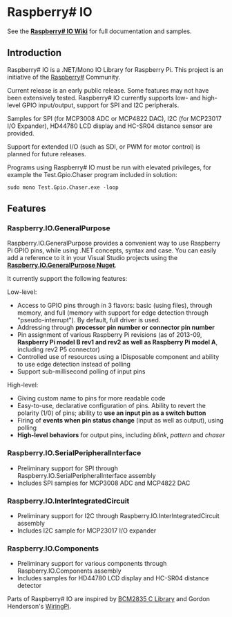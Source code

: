 Raspberry# IO
=============

See the **[Raspberry\# IO Wiki](https://github.com/raspberry-sharp/raspberry-sharp-io/wiki)** for full documentation and samples.

Introduction
------------
Raspberry# IO is a .NET/Mono IO Library for Raspberry Pi. This project is an initiative of the [Raspberry#](http://www.raspberry-sharp.org) Community.

Current release is an early public release. Some features may not have been extensively tested.
Raspberry# IO currently supports low- and high-level GPIO input/output, support for SPI and I2C peripherals.

Samples for SPI (for MCP3008 ADC or MCP4822 DAC), I2C (for MCP23017 I/O Expander), HD44780 LCD display and HC-SR04 distance sensor are provided.

Support for extended I/O (such as SDI, or PWM for motor control) is planned for future releases.

Programs using Raspberry# IO must be run with elevated privileges, for example the Test.Gpio.Chaser program included in solution:

    sudo mono Test.Gpio.Chaser.exe -loop

Features
--------

### Raspberry.IO.GeneralPurpose
Raspberry.IO.GeneralPurpose provides a convenient way to use Raspberry Pi GPIO pins, while using .NET concepts, syntax and case.
You can easily add a reference to it in your Visual Studio projects using the **[Raspberry.IO.GeneralPurpose Nuget](https://www.nuget.org/packages/Raspberry.IO.GeneralPurpose)**.

It currently support the following features:

Low-level:

+ Access to GPIO pins through in 3 flavors: basic (using files), through memory, and full (memory with support for edge detection through "pseudo-interrupt"). By default, full driver is used.
+ Addressing through **processor pin number or connector pin number**
+ Pin assignment of various Raspberry Pi revisions (as of 2013-09, **Raspberry Pi model B rev1 and rev2 as well as Raspberry Pi model A**, including rev2 P5 connector)
+ Controlled use of resources using a IDisposable component and ability to use edge detection instead of polling
+ Support sub-millisecond polling of input pins

High-level:

+ Giving custom name to pins for more readable code
+ Easy-to-use, declarative configuration of pins. Ability to revert the polarity (1/0) of pins; ability to **use an input pin as a switch button**
+ Firing of **events when pin status change** (input as well as output), using polling
+ **High-level behaviors** for output pins, including *blink*, *pattern* and *chaser*

### Raspberry.IO.SerialPeripheralInterface

+ Preliminary support for SPI through Raspberry.IO.SerialPeripheralInterface assembly
+ Includes SPI samples for MCP3008 ADC and MCP4822 DAC

### Raspberry.IO.InterIntegratedCircuit

+ Preliminary support for I2C through Raspberry.IO.InterIntegratedCircuit assembly
+ Includes I2C sample for MCP23017 I/O expander

### Raspberry.IO.Components

+ Preliminary support for various components through Raspberry.IO.Components assembly
+ Includes samples for HD44780 LCD display and HC-SR04 distance detector

Parts of Raspberry# IO are inspired by [BCM2835 C Library](http://www.airspayce.com/mikem/bcm2835/) and Gordon Henderson's [WiringPi](http://wiringpi.com/).
